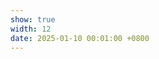 ```yaml
---
show: true
width: 12
date: 2025-01-10 00:01:00 +0800
---
```


<div>
 <!--  <img src="/assets/images/photos/Peru_banner2.jpg" alt="Field Plot" class="w-100 rounded" data-toggle="tooltip" data-placement="top" title="Utah field plot"> -->
 <div class="banner" style="background-image: url('/assets/images/photos/Peru_banner2.jpg');"></div>
 <!--  <div class="card-body">
    <p class="card-text">
      Banner text
    </p> 
  </div> -->
</div>

